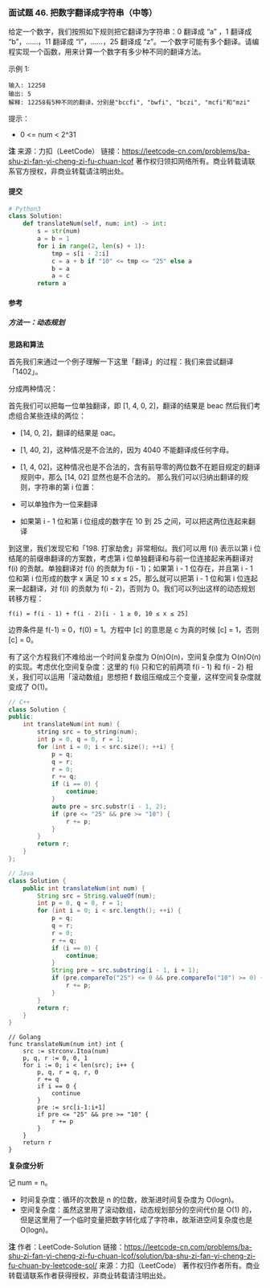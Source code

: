 ### 面试题 46. 把数字翻译成字符串（中等）

给定一个数字，我们按照如下规则把它翻译为字符串：0 翻译成 “a” ，1 翻译成 “b”，……，11 翻译成 “l”，……，25 翻译成 “z”。一个数字可能有多个翻译。请编程实现一个函数，用来计算一个数字有多少种不同的翻译方法。

示例 1:

```text
输入: 12258
输出: 5
解释: 12258有5种不同的翻译，分别是"bccfi", "bwfi", "bczi", "mcfi"和"mzi"
```

提示：

- 0 <= num < 2^31

**注**
来源：力扣（LeetCode）
链接：https://leetcode-cn.com/problems/ba-shu-zi-fan-yi-cheng-zi-fu-chuan-lcof
著作权归领扣网络所有。商业转载请联系官方授权，非商业转载请注明出处。

#### 提交

```py
# Python3
class Solution:
    def translateNum(self, num: int) -> int:
        s = str(num)
        a = b = 1
        for i in range(2, len(s) + 1):
            tmp = s[i - 2:i]
            c = a + b if "10" <= tmp <= "25" else a
            b = a
            a = c
        return a
```

#### 参考

##### 方法一：动态规划

**思路和算法**

首先我们来通过一个例子理解一下这里「翻译」的过程：我们来尝试翻译「1402」。

分成两种情况：

首先我们可以把每一位单独翻译，即 [1, 4, 0, 2]，翻译的结果是 beac
然后我们考虑组合某些连续的两位：

- [14, 0, 2]，翻译的结果是 oac。
- [1, 40, 2]，这种情况是不合法的，因为 4040 不能翻译成任何字母。
- [1, 4, 02]，这种情况也是不合法的，含有前导零的两位数不在题目规定的翻译规则中，那么 [14, 02] 显然也是不合法的。
  那么我们可以归纳出翻译的规则，字符串的第 i 位置：

- 可以单独作为一位来翻译
- 如果第 i - 1 位和第 i 位组成的数字在 10 到 25 之间，可以把这两位连起来翻译

到这里，我们发现它和「198. 打家劫舍」非常相似。我们可以用 f(i) 表示以第 i 位结尾的前缀串翻译的方案数，考虑第 i 位单独翻译和与前一位连接起来再翻译对 f(i) 的贡献。单独翻译对 f(i) 的贡献为 f(i - 1)；如果第 i - 1 位存在，并且第 i - 1 位和第 i 位形成的数字 x 满足 10 ≤ x ≤ 25，那么就可以把第 i - 1 位和第 i 位连起来一起翻译，对 f(i) 的贡献为 f(i - 2)，否则为 0。我们可以列出这样的动态规划转移方程：

```text
f(i) = f(i - 1) + f(i - 2)[i - 1 ≥ 0, 10 ≤ x ≤ 25]
```

边界条件是 f(-1) = 0，f(0) = 1。方程中 [c] 的意思是 c 为真的时候 [c] = 1，否则 [c] = 0。

有了这个方程我们不难给出一个时间复杂度为 O(n)O(n)，空间复杂度为 O(n)O(n) 的实现。考虑优化空间复杂度：这里的 f(i) 只和它的前两项 f(i - 1) 和 f(i - 2) 相关，我们可以运用「滚动数组」思想把 f 数组压缩成三个变量，这样空间复杂度就变成了 O(1)。

```c++
// C++
class Solution {
public:
    int translateNum(int num) {
        string src = to_string(num);
        int p = 0, q = 0, r = 1;
        for (int i = 0; i < src.size(); ++i) {
            p = q;
            q = r;
            r = 0;
            r += q;
            if (i == 0) {
                continue;
            }
            auto pre = src.substr(i - 1, 2);
            if (pre <= "25" && pre >= "10") {
                r += p;
            }
        }
        return r;
    }
};
```

```java
// Java
class Solution {
    public int translateNum(int num) {
        String src = String.valueOf(num);
        int p = 0, q = 0, r = 1;
        for (int i = 0; i < src.length(); ++i) {
            p = q;
            q = r;
            r = 0;
            r += q;
            if (i == 0) {
                continue;
            }
            String pre = src.substring(i - 1, i + 1);
            if (pre.compareTo("25") <= 0 && pre.compareTo("10") >= 0) {
                r += p;
            }
        }
        return r;
    }
}
```

```golang
// Golang
func translateNum(num int) int {
    src := strconv.Itoa(num)
    p, q, r := 0, 0, 1
    for i := 0; i < len(src); i++ {
        p, q, r = q, r, 0
        r += q
        if i == 0 {
            continue
        }
        pre := src[i-1:i+1]
        if pre <= "25" && pre >= "10" {
            r += p
        }
    }
    return r
}
```

**复杂度分析**

记 num = n。

- 时间复杂度：循环的次数是 n 的位数，故渐进时间复杂度为 O(logn)。
- 空间复杂度：虽然这里用了滚动数组，动态规划部分的空间代价是 O(1) 的，但是这里用了一个临时变量把数字转化成了字符串，故渐进空间复杂度也是 O(logn)。

**注**
作者：LeetCode-Solution
链接：https://leetcode-cn.com/problems/ba-shu-zi-fan-yi-cheng-zi-fu-chuan-lcof/solution/ba-shu-zi-fan-yi-cheng-zi-fu-chuan-by-leetcode-sol/
来源：力扣（LeetCode）
著作权归作者所有。商业转载请联系作者获得授权，非商业转载请注明出处。
